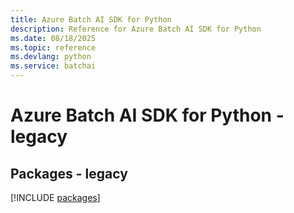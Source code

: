 ```yaml
---
title: Azure Batch AI SDK for Python
description: Reference for Azure Batch AI SDK for Python
ms.date: 08/18/2025
ms.topic: reference
ms.devlang: python
ms.service: batchai
---
```

# Azure Batch AI SDK for Python - legacy
## Packages - legacy
[!INCLUDE [packages](batch-ai-index.md)]
